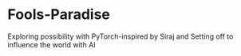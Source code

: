 # Fools-Paradise
Exploring possibility with PyTorch-inspired by Siraj
and Setting off to influence the world with AI
